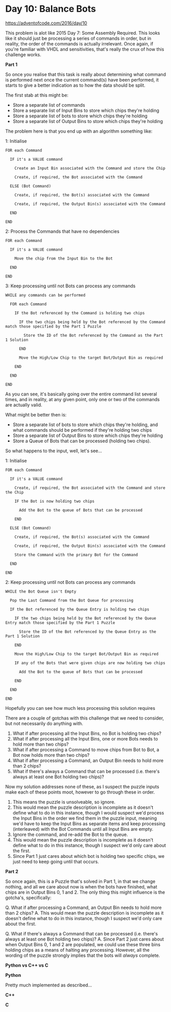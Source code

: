 # Day 10: Balance Bots

https://adventofcode.com/2016/day/10

This problem is alot like 2015 Day 7: Some Assembly Required.  This looks like it should just be processing a series of commands in order, but in reality, the order of the commands is actually irrelevant.  Once again, if you're familiar with VHDL and sensitivities, that's really the crux of how this challenge works.

**Part 1**

So once you realise that this task is really about determining what command is performed next once the current command(s) have been performed, it starts to give a better indication as to how the data should be split.

The first stab at this might be:

- Store a separate list of commands
- Store a separate list of Input Bins to store which chips they're holding
- Store a separate list of bots to store which chips they're holding
- Store a separate list of Output Bins to store which chips they're holding

The problem here is that you end up with an algorithm something like:

1: Initialise

    FOR each Command
    
      IF it's a VALUE command
      
        Create an Input Bin associated with the Command and store the Chip
        
        Create, if required, the Bot associated with the Command
        
      ELSE (Bot Command)
      
        Create, if required, the Bot(s) associated with the Command
        
        Create, if required, the Output Bin(s) associated with the Command
        
      END
      
    END

2: Process the Commands that have no dependencies

    FOR each Command
    
      IF it's a VALUE command
      
        Move the chip from the Input Bin to the Bot
        
      END
      
    END

3: Keep processing until not Bots can process any commands

    WHILE any commands can be performed
    
      FOR each Command
      
        IF the Bot referenced by the Command is holding two chips

          IF the two chips being held by the Bot referenced by the Command match those specified by the Part 1 Puzzle
          
            Store the ID of the Bot referenced by the Command as the Part 1 Solution
            
          END

          Move the High/Low Chip to the target Bot/Output Bin as required
          
        END
        
      END
      
    END

As you can see, it's basically going over the entire command list several times, and in reality, at any given point, only one or two of the commands are actually valid.

What might be better then is:

- Store a separate list of bots to store which chips they're holding, and what commands should be performed if they're holding two chips
- Store a separate list of Output Bins to store which chips they're holding
- Store a Queue of Bots that can be processed (holding two chips).

So what happens to the input, well, let's see...


1: Initialise

    FOR each Command
    
      IF it's a VALUE command
      
        Create, if required, the Bot associated with the Command and store the Chip
        
        IF the Bot is now holding two chips
        
          Add the Bot to the queue of Bots that can be processed
          
        END
        
      ELSE (Bot Command)
      
        Create, if required, the Bot(s) associated with the Command
        
        Create, if required, the Output Bin(s) associated with the Command
        
        Store the Command with the primary Bot for the Command
        
      END
      
    END

2: Keep processing until not Bots can process any commands

    WHILE the Bot Queue isn't Empty
    
      Pop the Last Command from the Bot Queue for processing
          
      IF the Bot referenced by the Queue Entry is holding two chips

        IF the two chips being held by the Bot referenced by the Queue Entry match those specified by the Part 1 Puzzle
          
          Store the ID of the Bot referenced by the Queue Entry as the Part 1 Solution
            
        END

        Move the High/Low Chip to the target Bot/Output Bin as required
        
        IF any of the Bots that were given chips are now holding two chips
        
          Add the Bot to the queue of Bots that can be processed
          
        END
        
      END
      
    END

Hopefully you can see how much less processing this solution requires


There are a couple of gotchas with this challenge that we need to consider, but not necessarily do anything with.

1. What if after processing all the Input Bins, no Bot is holding two chips?
2. What if after processing all the Input Bins, one or more Bots needs to hold more than two chips?
3. What if after processing a Command to move chips from Bot to Bot, a Bot now holds more than two chips?
4. What if after processing a Command, an Output Bin needs to hold more than 2 chips?
5. What if there's always a Command that can be processed (i.e. there's always at least one Bot holding two chips)?

Now my solution addresses none of these, as I suspect the puzzle inputs make each of these points moot, however to go through these in order.

1. This means the puzzle is unsolveable, so ignore.
2. This would mean the puzzle description is incomplete as it doesn't define what to do in this instance, though I would suspect we'd process the Input Bins in the order we find them in the puzzle input, meaning we'd have to keep the Input Bins as separate items and keep processing (interleaved) with the Bot Commands until all Input Bins are empty.
3. Ignore the command, and re-add the Bot to the queue.
4. This would mean the puzzle description is incomplete as it doesn't define what to do in this instance, though I suspect we'd only care about the first.
5. Since Part 1 just cares about which bot is holding two specific chips, we just need to keep going until that occurs.


**Part 2**

So once again, this is a Puzzle that's solved in Part 1, in that we change nothing, and all we care about now is when the bots have finished, what chips are in Output Bins 0, 1 and 2.  The only thing this might influence is the gotcha's, specifically:

Q. What if after processing a Command, an Output Bin needs to hold more than 2 chips?
A. This would mean the puzzle description is incomplete as it doesn't define what to do in this instance, though I suspect we'd only care about the first.

Q. What if there's always a Command that can be processed (i.e. there's always at least one Bot holding two chips)?
A. Since Part 2 just cares about when Output Bins 0, 1 and 2 are populated, we could use these three bins holding chips as a means of halting any processing.  However, all the wording of the puzzle strongly implies that the bots will *always* complete.


**Python vs C++ vs C**

**Python**

Pretty much implemented as described...


**C++**



**C**

